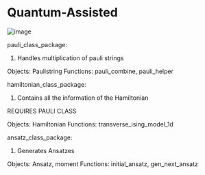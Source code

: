 # Quantum-Assisted

![image](https://user-images.githubusercontent.com/41319311/111591097-f44d8d00-8801-11eb-93a8-3804b6b6de88.png)

pauli_class_package:
1) Handles multiplication of pauli strings

Objects: Paulistring
Functions: pauli_combine, pauli_helper

hamiltonian_class_package:
1) Contains all the information of the Hamiltonian

REQUIRES PAULI CLASS

Objects: Hamiltonian
Functions: transverse_ising_model_1d

ansatz_class_package:
1) Generates Ansatzes

Objects: Ansatz, moment
Functions: initial_ansatz, gen_next_ansatz
